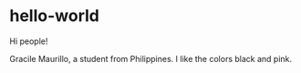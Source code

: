 # hello-world

Hi people!

Gracile Maurillo, a student from Philippines.
I like the colors black and pink.
